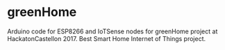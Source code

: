 # greenHome
Arduino code for ESP8266 and IoTSense nodes for greenHome project at HackatonCastellon 2017. Best Smart Home Internet of Things project.
